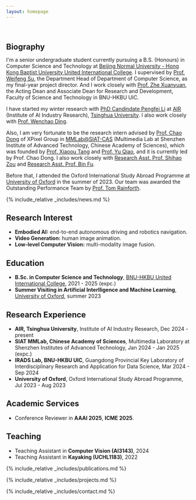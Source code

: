 ```yaml
---
layout: homepage
---
```


<h1 id="about-me"></h1>

<h2 style="margin: 60px 0px 10px;">Biography</h2>

I'm a senior undergraduate student currently pursuing a B.S. (Honours) in Computer Science and Technology at <a href="https://www.uic.edu.cn/en/">Beijing Normal University - Hong Kong Baptist University United International College</a>. I supervised by <a href="https://fst.uic.edu.cn/en/faculty/faculty.htm#/wfsu/en">Prof. Weifeng Su</a>, the Department Head of Department of Computer Science, as my final-year project director. And I work closely with <a href="https://fst.uic.edu.cn/en/faculty/faculty.htm#/zhexuanyuan/en">Prof. Zhe Xuanyuan</a>, the Acting Dean and Associate Dean for Research and Development, Faculty of Science and Technology in BNU-HKBU UIC.

I have started my winter research with <a href="https://philipflyg.github.io/">PhD Candindate Pengfei Li</a> at <a href="https://air.tsinghua.edu.cn/en/">AIR</a> (Institute of AI Industry Research), <a href="https://www.tsinghua.edu.cn/en/">Tsinghua University</a>. I also work closely with <a href="https://wenchaoding.github.io/personal/index.html">Prof. Wenchao Ding</a>.

Also, I am very fortunate to be the research intern advised by <a href="https://xpixel.group/2010/01/20/chaodong.html">Prof. Chao Dong</a> of XPixel Group in <a href="https://mmlab.siat.ac.cn/">MMLab@SIAT-CAS</a> (Multimedia Lab at Shenzhen Institute of Advanced Technology, Chinese Academy of Sciences), which was founded by <a href="https://www.ie.cuhk.edu.hk/faculty/Tang-Xiaoou-Sean/">Prof. Xiaoou Tang</a> and <a href="https://scholar.google.com/citations?user=gFtI-8QAAAAJ&hl=en">Prof. Yu Qiao</a>, and it is currently led by Prof. Chao Dong. I also work closely with <a href="https://jimmyzou.github.io/">Research Asst. Prof. Shihao Zou</a> and <a href="https://scholar.google.com/citations?hl=en&user=9WhK1y4AAAAJ&view_op=list_works">Research Asst. Prof. Bin Fu</a>.

Before that, I attended the Oxford International Study Abroad Programme at <a href="https://www.ox.ac.uk/">University of Oxford</a> in the summer of 2023. Our team was awarded the Outstanding Performance Team by <a href="https://www.stats.ox.ac.uk/people/tom-rainforth">Prof. Tom Rainforth</a>.

{% include_relative _includes/news.md %}

## Research Interest
- **Embodied AI:** end-to-end autonomous driving and robotics navigation.
- **Video Generation:** human image animation.
- **Low-level Computer Vision:** multi-modality image fusion.

## Education 
- **B.Sc. in Computer Science and Technology**, [BNU-HKBU United International College](https://www.uic.edu.cn/en/), 2021 - 2025 (expc.)
- **Summer Visiting in Artificial Interlligence and Machine Learning**, [University of Oxford](https://www.ox.ac.uk/), summer 2023

## Research Experience 
- **AIR, Tsinghua University**, Institute of AI Industry Research, Dec 2024 - present
- **SIAT MMLab, Chinese Academy of Sciences**, Multimedia Laboratory at Shenzhen Institutes of Advanced Technology, Jan 2024 - Jan 2025 (expc.)
- **IRADS Lab, BNU-HKBU UIC**, Guangdong Provincial Key Laboratory of Interdisciplinary Research and Application for Data Science, Mar 2024 - Sep 2024
- **University of Oxford**, Oxford International Study Abroad Programme, Jul 2023 - Aug 2023

## Academic Services
- Conference Reviewer in **AAAI 2025**, **ICME 2025**.

## Teaching
- Teaching Assistant in **Computer Vision (AI3143)**, 2024
- Teaching Assistant in **Kayaking (UCHL1183)**, 2022


{% include_relative _includes/publications.md %}

{% include_relative _includes/projects.md %}

{% include_relative _includes/contact.md %}

